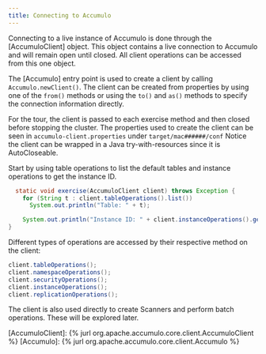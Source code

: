 ```yaml
---
title: Connecting to Accumulo
---
```


Connecting to a live instance of Accumulo is done through the [AccumuloClient] object.  This object contains a live connection
to Accumulo and will remain open until closed.  All client operations can be accessed from this one object.

The [Accumulo] entry point is used to create a client by calling ```Accumulo.newClient()```.  The client can
be created from properties by using one of the ```from()``` methods or using the ```to()``` and ```as()``` methods
to specify the connection information directly.

For the tour, the client is passed to each exercise method and then closed before stopping the cluster.
The properties used to create the client can be seen in ```accumulo-client.properties``` under ```target/mac######/conf```
Notice the client can be wrapped in a Java try-with-resources since it is AutoCloseable.

Start by using table operations to list the default tables and instance operations to get the instance ID.

```java
  static void exercise(AccumuloClient client) throws Exception {
    for (String t : client.tableOperations().list())
      System.out.println("Table: " + t);

    System.out.println("Instance ID: " + client.instanceOperations().getInstanceID());
}
```

Different types of operations are accessed by their respective method on the client:
```java
client.tableOperations();
client.namespaceOperations();
client.securityOperations();
client.instanceOperations();
client.replicationOperations();
```

The client is also used directly to create Scanners and perform batch operations.  These will be explored later.

[AccumuloClient]: {% jurl org.apache.accumulo.core.client.AccumuloClient %}
[Accumulo]: {% jurl org.apache.accumulo.core.client.Accumulo %}
